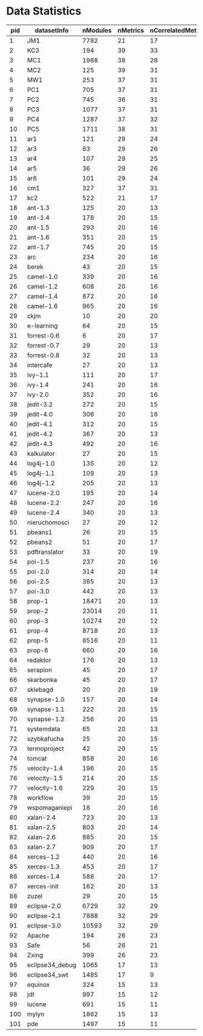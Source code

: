 # Data Statistics

| pid | datasetInfo     | nModules | nMetrics | nCorrelatedMetrics | nMitigatedMetrics | DefectiveRatio   | EPV               | lrAUC             | rfAUC             | datasetCriterion2 | datasetCriterion3AUC | datasetCriterion3DefectiveRatio | datasetCriterion3EPV |
|-----|-----------------|----------|----------|--------------------|-------------------|------------------|-------------------|-------------------|-------------------|-------------------|----------------------|---------------------------------|----------------------|
| 1   | JM1             | 7782     | 21       | 17                 | 4                 | 21.485479311231  | 79.6190476190476  | 0.675146393621192 | 0.688303253425562 | TRUE              | FALSE                | TRUE                            | TRUE                 |
| 2   | KC3             | 194      | 39       | 33                 | 6                 | 18.5567010309278 | 0.923076923076923 | 0.641212504595337 | 0.716054610173719 | TRUE              | FALSE                | TRUE                            | FALSE                |
| 3   | MC1             | 1988     | 38       | 28                 | 10                | 2.31388329979879 | 1.21052631578947  | 0.657820515698083 | 0.842874232312188 | FALSE             | FALSE                | TRUE                            | FALSE                |
| 4   | MC2             | 125      | 39       | 31                 | 8                 | 35.2             | 1.12820512820513  | 0.625476843681986 | 0.698042220507335 | TRUE              | FALSE                | TRUE                            | FALSE                |
| 5   | MW1             | 253      | 37       | 31                 | 6                 | 10.6719367588933 | 0.72972972972973  | 0.606078857592245 | 0.688785544797869 | TRUE              | FALSE                | TRUE                            | FALSE                |
| 6   | PC1             | 705      | 37       | 31                 | 6                 | 8.65248226950355 | 1.64864864864865  | 0.789367271187656 | 0.847939568967205 | FALSE             | TRUE                 | TRUE                            | FALSE                |
| 7   | PC2             | 745      | 36       | 31                 | 5                 | 2.14765100671141 | 0.444444444444444 | 0.635062073712395 | 0.737163263207314 | TRUE              | FALSE                | TRUE                            | FALSE                |
| 8   | PC3             | 1077     | 37       | 31                 | 6                 | 12.4419684308264 | 3.62162162162162  | 0.796372593531788 | 0.810483524056588 | FALSE             | TRUE                 | TRUE                            | TRUE                 |
| 9   | PC4             | 1287     | 37       | 32                 | 5                 | 13.7529137529138 | 4.78378378378378  | 0.891308131703449 | 0.924751612955953 | FALSE             | TRUE                 | TRUE                            | TRUE                 |
| 10  | PC5             | 1711     | 38       | 31                 | 7                 | 27.5277615429573 | 12.3947368421053  | 0.733901087160573 | 0.781740800660265 | TRUE              | TRUE                 | TRUE                            | TRUE                 |
| 11  | ar1             | 121      | 29       | 24                 | 5                 | 7.43801652892562 | 0.310344827586207 | -1                | -1                | TRUE              | FALSE                | TRUE                            | FALSE                |
| 12  | ar3             | 63       | 29       | 26                 | 3                 | 12.6984126984127 | 0.275862068965517 | -1                | -1                | FALSE             | FALSE                | TRUE                            | FALSE                |
| 13  | ar4             | 107      | 29       | 25                 | 4                 | 18.6915887850467 | 0.689655172413793 | 0.637812539844488 | 0.803396544975469 | TRUE              | FALSE                | TRUE                            | FALSE                |
| 14  | ar5             | 36       | 29       | 26                 | 3                 | 22.2222222222222 | 0.275862068965517 | -1                | -1                | TRUE              | FALSE                | TRUE                            | FALSE                |
| 15  | ar6             | 101      | 29       | 24                 | 5                 | 14.8514851485149 | 0.517241379310345 | 0.58228866930858  | 0.63572124788487  | TRUE              | FALSE                | TRUE                            | FALSE                |
| 16  | cm1             | 327      | 37       | 31                 | 6                 | 12.8440366972477 | 1.13513513513514  | 0.65147343591337  | 0.684569778672674 | TRUE              | FALSE                | TRUE                            | FALSE                |
| 17  | kc2             | 522      | 21       | 17                 | 4                 | 20.4980842911877 | 5.09523809523809  | 0.801207453310638 | 0.827600724833258 | TRUE              | TRUE                 | TRUE                            | TRUE                 |
| 18  | ant-1.3         | 125      | 20       | 13                 | 7                 | 16               | 1                 | 0.634590369829908 | 0.764430862413475 | TRUE              | FALSE                | TRUE                            | FALSE                |
| 19  | ant-1.4         | 178      | 20       | 15                 | 5                 | 22.4719101123595 | 2                 | 0.647273204629308 | 0.663829886324356 | FALSE             | FALSE                | TRUE                            | FALSE                |
| 20  | ant-1.5         | 293      | 20       | 16                 | 4                 | 10.9215017064846 | 1.6               | 0.751051516133015 | 0.777488782981478 | TRUE              | TRUE                 | TRUE                            | FALSE                |
| 21  | ant-1.6         | 351      | 20       | 15                 | 5                 | 26.2108262108262 | 4.6               | 0.791056647504002 | 0.833009783721005 | TRUE              | TRUE                 | TRUE                            | TRUE                 |
| 22  | ant-1.7         | 745      | 20       | 15                 | 5                 | 22.2818791946309 | 8.3               | 0.79548906655348  | 0.825037279429476 | TRUE              | TRUE                 | TRUE                            | TRUE                 |
| 23  | arc             | 234      | 20       | 16                 | 4                 | 11.5384615384615 | 1.35              | 0.673897653429335 | 0.661040421960642 | TRUE              | FALSE                | TRUE                            | FALSE                |
| 24  | berek           | 43       | 20       | 15                 | 5                 | 37.2093023255814 | 0.8               | 0.7126640419814   | 0.954846481058753 | TRUE              | TRUE                 | TRUE                            | FALSE                |
| 25  | camel-1.0       | 339      | 20       | 16                 | 4                 | 3.83480825958702 | 0.65              | -1                | -1                | TRUE              | FALSE                | TRUE                            | FALSE                |
| 26  | camel-1.2       | 608      | 20       | 16                 | 4                 | 35.5263157894737 | 10.8              | 0.631645792362212 | 0.67007989619903  | TRUE              | FALSE                | TRUE                            | TRUE                 |
| 27  | camel-1.4       | 872      | 20       | 16                 | 4                 | 16.6284403669725 | 7.25              | 0.702308173549912 | 0.709886304076537 | TRUE              | TRUE                 | TRUE                            | TRUE                 |
| 28  | camel-1.6       | 965      | 20       | 16                 | 4                 | 19.4818652849741 | 9.4               | 0.694909207691669 | 0.711549648465995 | FALSE             | FALSE                | TRUE                            | TRUE                 |
| 29  | ckjm            | 10       | 20       | 20                 | 0                 | 50               | 0.25              | -1                | -1                | TRUE              | FALSE                | FALSE                           | FALSE                |
| 30  | e-learning      | 64       | 20       | 15                 | 5                 | 7.8125           | 0.25              | -1                | -1                | TRUE              | FALSE                | TRUE                            | FALSE                |
| 31  | forrest-0.6     | 6        | 20       | 17                 | 3                 | 16.6666666666667 | 0.05              | -1                | -1                | TRUE              | FALSE                | TRUE                            | FALSE                |
| 32  | forrest-0.7     | 29       | 20       | 13                 | 7                 | 17.2413793103448 | 0.25              | -1                | -1                | TRUE              | FALSE                | TRUE                            | FALSE                |
| 33  | forrest-0.8     | 32       | 20       | 13                 | 7                 | 6.25             | 0.1               | -1                | -1                | TRUE              | FALSE                | TRUE                            | FALSE                |
| 34  | intercafe       | 27       | 20       | 13                 | 7                 | 14.8148148148148 | 0.2               | -1                | -1                | TRUE              | FALSE                | TRUE                            | FALSE                |
| 35  | ivy-1.1         | 111      | 20       | 17                 | 3                 | 56.7567567567568 | 3.15              | 0.67988126260686  | 0.720276905778995 | TRUE              | FALSE                | FALSE                           | TRUE                 |
| 36  | ivy-1.4         | 241      | 20       | 16                 | 4                 | 6.63900414937759 | 0.8               | 0.579366910257784 | 0.666346933785632 | TRUE              | FALSE                | TRUE                            | FALSE                |
| 37  | ivy-2.0         | 352      | 20       | 16                 | 4                 | 11.3636363636364 | 2                 | 0.708758193628634 | 0.781160669300392 | TRUE              | TRUE                 | TRUE                            | FALSE                |
| 38  | jedit-3.2       | 272      | 20       | 15                 | 5                 | 33.0882352941176 | 4.5               | 0.817627210837412 | 0.835964872943251 | TRUE              | TRUE                 | TRUE                            | TRUE                 |
| 39  | jedit-4.0       | 306      | 20       | 16                 | 4                 | 24.5098039215686 | 3.75              | 0.755700234330564 | 0.799572403250337 | TRUE              | TRUE                 | TRUE                            | TRUE                 |
| 40  | jedit-4.1       | 312      | 20       | 15                 | 5                 | 25.3205128205128 | 3.95              | 0.802627572548005 | 0.809553113409442 | TRUE              | TRUE                 | TRUE                            | TRUE                 |
| 41  | jedit-4.2       | 367      | 20       | 13                 | 7                 | 13.0790190735695 | 2.4               | 0.793255059871042 | 0.825070652026173 | TRUE              | TRUE                 | TRUE                            | FALSE                |
| 42  | jedit-4.3       | 492      | 20       | 16                 | 4                 | 2.23577235772358 | 0.55              | 0.643742488997361 | 0.724940556163551 | FALSE             | FALSE                | TRUE                            | FALSE                |
| 43  | kalkulator      | 27       | 20       | 15                 | 5                 | 22.2222222222222 | 0.3               | -1                | -1                | FALSE             | FALSE                | TRUE                            | FALSE                |
| 44  | log4j-1.0       | 135      | 20       | 12                 | 8                 | 25.1851851851852 | 1.7               | 0.715200152127377 | 0.786091297379539 | TRUE              | TRUE                 | TRUE                            | FALSE                |
| 45  | log4j-1.1       | 109      | 20       | 13                 | 7                 | 33.9449541284404 | 1.85              | 0.744972945926825 | 0.808053424302868 | TRUE              | TRUE                 | TRUE                            | FALSE                |
| 46  | log4j-1.2       | 205      | 20       | 13                 | 7                 | 92.1951219512195 | 9.45              | 0.68313090000525  | 0.772434671358652 | TRUE              | FALSE                | FALSE                           | TRUE                 |
| 47  | lucene-2.0      | 195      | 20       | 14                 | 6                 | 46.6666666666667 | 4.55              | 0.724591116398666 | 0.740490358372262 | TRUE              | TRUE                 | TRUE                            | TRUE                 |
| 48  | lucene-2.2      | 247      | 20       | 16                 | 4                 | 58.2995951417004 | 7.2               | 0.600583995262377 | 0.658798773923588 | TRUE              | FALSE                | FALSE                           | TRUE                 |
| 49  | lucene-2.4      | 340      | 20       | 13                 | 7                 | 59.7058823529412 | 10.15             | 0.74478727994278  | 0.773439090331139 | TRUE              | TRUE                 | FALSE                           | TRUE                 |
| 50  | nieruchomosci   | 27       | 20       | 12                 | 8                 | 37.037037037037  | 0.5               | 0.660426091269841 | 0.844025992063492 | FALSE             | FALSE                | TRUE                            | FALSE                |
| 51  | pbeans1         | 26       | 20       | 15                 | 5                 | 76.9230769230769 | 1                 | -1                | -1                | FALSE             | FALSE                | FALSE                           | FALSE                |
| 52  | pbeans2         | 51       | 20       | 17                 | 3                 | 19.6078431372549 | 0.5               | -1                | -1                | TRUE              | FALSE                | TRUE                            | FALSE                |
| 53  | pdftranslator   | 33       | 20       | 19                 | 1                 | 45.4545454545455 | 0.75              | 0.618813227513228 | 0.935157804232804 | TRUE              | FALSE                | TRUE                            | FALSE                |
| 54  | poi-1.5         | 237      | 20       | 16                 | 4                 | 59.4936708860759 | 7.05              | 0.705159920727113 | 0.774241755245392 | TRUE              | TRUE                 | FALSE                           | TRUE                 |
| 55  | poi-2.0         | 314      | 20       | 14                 | 6                 | 11.7834394904459 | 1.85              | 0.625447228557118 | 0.785037037058554 | TRUE              | FALSE                | TRUE                            | FALSE                |
| 56  | poi-2.5         | 385      | 20       | 13                 | 7                 | 64.4155844155844 | 12.4              | 0.802133961366974 | 0.901702391355426 | TRUE              | TRUE                 | FALSE                           | TRUE                 |
| 57  | poi-3.0         | 442      | 20       | 13                 | 7                 | 63.5746606334842 | 14.05             | 0.787913841829971 | 0.883448352511177 | TRUE              | TRUE                 | FALSE                           | TRUE                 |
| 58  | prop-1          | 18471    | 20       | 13                 | 7                 | 14.8232364246657 | 136.9             | 0.745453251047994 | 0.792659089124164 | TRUE              | TRUE                 | TRUE                            | TRUE                 |
| 59  | prop-2          | 23014    | 20       | 11                 | 9                 | 10.5631354827496 | 121.55            | 0.710925145519363 | 0.8171730013517   | FALSE             | TRUE                 | TRUE                            | TRUE                 |
| 60  | prop-3          | 10274    | 20       | 12                 | 8                 | 11.4853027058595 | 59                | 0.691774099414907 | 0.670804677734411 | TRUE              | FALSE                | TRUE                            | TRUE                 |
| 61  | prop-4          | 8718     | 20       | 13                 | 7                 | 9.63523743977977 | 42                | 0.739967257767291 | 0.715018345773399 | TRUE              | TRUE                 | TRUE                            | TRUE                 |
| 62  | prop-5          | 8516     | 20       | 11                 | 9                 | 15.2536402066698 | 64.95             | 0.702756845776346 | 0.714702377473363 | FALSE             | TRUE                 | TRUE                            | TRUE                 |
| 63  | prop-6          | 660      | 20       | 16                 | 4                 | 10               | 3.3               | 0.670716216710457 | 0.704328902941326 | TRUE              | FALSE                | TRUE                            | TRUE                 |
| 64  | redaktor        | 176      | 20       | 13                 | 7                 | 15.3409090909091 | 1.35              | 0.753467905731866 | 0.749689441245795 | TRUE              | TRUE                 | TRUE                            | FALSE                |
| 65  | serapion        | 45       | 20       | 17                 | 3                 | 20               | 0.45              | 0.647381119074424 | 0.844636572217987 | TRUE              | FALSE                | TRUE                            | FALSE                |
| 66  | skarbonka       | 45       | 20       | 17                 | 3                 | 20               | 0.45              | -1                | -1                | TRUE              | FALSE                | TRUE                            | FALSE                |
| 67  | sklebagd        | 20       | 20       | 19                 | 1                 | 60               | 0.6               | -1                | -1                | TRUE              | FALSE                | FALSE                           | FALSE                |
| 68  | synapse-1.0     | 157      | 20       | 14                 | 6                 | 10.1910828025478 | 0.8               | -1                | -1                | TRUE              | FALSE                | TRUE                            | FALSE                |
| 69  | synapse-1.1     | 222      | 20       | 15                 | 5                 | 27.027027027027  | 3                 | 0.711886200180926 | 0.768891831064657 | TRUE              | TRUE                 | TRUE                            | FALSE                |
| 70  | synapse-1.2     | 256      | 20       | 15                 | 5                 | 33.59375         | 4.3               | 0.728029090440487 | 0.81218163182829  | TRUE              | TRUE                 | TRUE                            | TRUE                 |
| 71  | systemdata      | 65       | 20       | 13                 | 7                 | 13.8461538461538 | 0.45              | -1                | -1                | TRUE              | FALSE                | TRUE                            | FALSE                |
| 72  | szybkafucha     | 25       | 20       | 15                 | 5                 | 56               | 0.7               | 0.632142658730159 | 0.757678273809524 | TRUE              | FALSE                | FALSE                           | FALSE                |
| 73  | termoproject    | 42       | 20       | 15                 | 5                 | 30.952380952381  | 0.65              | 0.663644560031018 | 0.839526065601066 | TRUE              | FALSE                | TRUE                            | FALSE                |
| 74  | tomcat          | 858      | 20       | 16                 | 4                 | 8.97435897435897 | 3.85              | 0.783309069540833 | 0.815671952739093 | TRUE              | TRUE                 | TRUE                            | TRUE                 |
| 75  | velocity-1.4    | 196      | 20       | 15                 | 5                 | 75               | 7.35              | 0.731023930110145 | 0.863279077119495 | FALSE             | TRUE                 | FALSE                           | TRUE                 |
| 76  | velocity-1.5    | 214      | 20       | 15                 | 5                 | 66.3551401869159 | 7.1               | 0.718630165489859 | 0.825384169074474 | TRUE              | TRUE                 | FALSE                           | TRUE                 |
| 77  | velocity-1.6    | 229      | 20       | 15                 | 5                 | 34.061135371179  | 3.9               | 0.74156479582291  | 0.781993275242225 | FALSE             | TRUE                 | TRUE                            | TRUE                 |
| 78  | workflow        | 39       | 20       | 15                 | 5                 | 51.2820512820513 | 1                 | 0.670032702807554 | 0.694674889555991 | TRUE              | FALSE                | FALSE                           | FALSE                |
| 79  | wspomaganiepi   | 18       | 20       | 16                 | 4                 | 66.6666666666667 | 0.6               | -1                | -1                | TRUE              | FALSE                | FALSE                           | FALSE                |
| 80  | xalan-2.4       | 723      | 20       | 13                 | 7                 | 15.2143845089903 | 5.5               | 0.757347956722481 | 0.804679866287818 | TRUE              | TRUE                 | TRUE                            | TRUE                 |
| 81  | xalan-2.5       | 803      | 20       | 14                 | 6                 | 48.1942714819427 | 19.35             | 0.658424217981595 | 0.761686719967944 | TRUE              | FALSE                | TRUE                            | TRUE                 |
| 82  | xalan-2.6       | 885      | 20       | 15                 | 5                 | 46.4406779661017 | 20.55             | 0.794087317721809 | 0.85350121287512  | TRUE              | TRUE                 | TRUE                            | TRUE                 |
| 83  | xalan-2.7       | 909      | 20       | 17                 | 3                 | 98.7898789878988 | 44.9              | 0.568355475240478 | 0.896267667848748 | FALSE             | FALSE                | FALSE                           | TRUE                 |
| 84  | xerces-1.2      | 440      | 20       | 16                 | 4                 | 16.1363636363636 | 3.55              | 0.616936746978799 | 0.773255234642766 | FALSE             | FALSE                | TRUE                            | TRUE                 |
| 85  | xerces-1.3      | 453      | 20       | 17                 | 3                 | 15.2317880794702 | 3.45              | 0.763517042356116 | 0.843057627781404 | TRUE              | TRUE                 | TRUE                            | TRUE                 |
| 86  | xerces-1.4      | 588      | 20       | 17                 | 3                 | 74.3197278911565 | 21.85             | 0.912875362726056 | 0.953668738569033 | TRUE              | TRUE                 | FALSE                           | TRUE                 |
| 87  | xerces-init     | 162      | 20       | 13                 | 7                 | 47.5308641975309 | 3.85              | 0.685745304206694 | 0.810515224609094 | TRUE              | FALSE                | TRUE                            | TRUE                 |
| 88  | zuzel           | 29       | 20       | 15                 | 5                 | 44.8275862068966 | 0.65              | -1                | -1                | TRUE              | FALSE                | TRUE                            | FALSE                |
| 89  | eclipse-2.0     | 6729     | 32       | 29                 | 3                 | 14.489522960321  | 30.46875          | 0.818449109647571 | 0.842237541310607 | TRUE              | TRUE                 | TRUE                            | TRUE                 |
| 90  | eclipse-2.1     | 7888     | 32       | 29                 | 3                 | 10.8265720081136 | 26.6875           | 0.771380625746094 | 0.780439232985821 | FALSE             | TRUE                 | TRUE                            | TRUE                 |
| 91  | eclipse-3.0     | 10593    | 32       | 29                 | 3                 | 14.80222788634   | 49                | 0.788336632272264 | 0.806844950254062 | TRUE              | TRUE                 | TRUE                            | TRUE                 |
| 92  | Apache          | 194      | 26       | 23                 | 3                 | 50.5154639175258 | 3.76923076923077  | 0.718760233213512 | 0.759258246778152 | TRUE              | TRUE                 | FALSE                           | TRUE                 |
| 93  | Safe            | 56       | 26       | 21                 | 5                 | 39.2857142857143 | 0.846153846153846 | 0.621684003786052 | 0.845757995297964 | TRUE              | FALSE                | TRUE                            | FALSE                |
| 94  | Zxing           | 399      | 26       | 23                 | 3                 | 29.5739348370927 | 4.53846153846154  | 0.602926165004625 | 0.696378893734271 | TRUE              | FALSE                | TRUE                            | TRUE                 |
| 95  | eclipse34_debug | 1065     | 17       | 13                 | 4                 | 24.6948356807512 | 15.4705882352941  | 0.721798047600186 | 0.806637748095827 | TRUE              | TRUE                 | TRUE                            | TRUE                 |
| 96  | eclipse34_swt   | 1485     | 17       | 9                  | 8                 | 43.973063973064  | 38.4117647058824  | 0.870884828924328 | 0.970448349739748 | TRUE              | TRUE                 | TRUE                            | TRUE                 |
| 97  | equinox         | 324      | 15       | 13                 | 2                 | 39.8148148148148 | 8.6               | 0.798684665805058 | 0.816443288021739 | TRUE              | TRUE                 | TRUE                            | TRUE                 |
| 98  | jdt             | 997      | 15       | 12                 | 3                 | 20.6619859578736 | 13.7333333333333  | 0.812729092911212 | 0.816997443746307 | TRUE              | TRUE                 | TRUE                            | TRUE                 |
| 99  | lucene          | 691      | 15       | 11                 | 4                 | 9.26193921852388 | 4.26666666666667  | 0.76555055217352  | 0.801230305273212 | TRUE              | TRUE                 | TRUE                            | TRUE                 |
| 100 | mylyn           | 1862     | 15       | 13                 | 2                 | 13.1578947368421 | 16.3333333333333  | 0.775574031174603 | 0.739242679330043 | TRUE              | TRUE                 | TRUE                            | TRUE                 |
| 101 | pde             | 1497     | 15       | 11                 | 4                 | 13.9612558450234 | 13.9333333333333  | 0.716624589374945 | 0.723008098093258 | TRUE              | TRUE                 | TRUE                            | TRUE                 |
